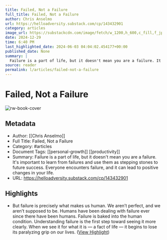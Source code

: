 ```yaml
---
title: Failed, Not a Failure
full_title: Failed, Not a Failure
author: Chris Anselmo
url: https://helloadversity.substack.com/cp/143432901
category: articles
image_url: https://substackcdn.com/image/fetch/w_1200,h_600,c_fill,f_jpg,q_auto:good,fl_progressive:steep,g_auto/https%3A%2F%2Fsubstack-post-media.s3.amazonaws.com%2Fpublic%2Fimages%2F7c7431a5-2851-4e97-8355-cb530d861fae_5568x3712.jpeg
date: 2024-12-29
time: 6:40 PM
last_highlighted_date: 2024-06-03 04:04:02.454177+00:00
published_date: None
summary: |
  Failure is a part of life, but it doesn't mean you are a failure. It's important to learn from failures and use them as stepping stones to future success. Everyone encounters failure, and it can lead to positive changes in your life.
source: reader
permalink: l/articles/failed-not-a-failure
---
```

# Failed, Not a Failure

![rw-book-cover](https://substackcdn.com/image/fetch/w_1200,h_600,c_fill,f_jpg,q_auto:good,fl_progressive:steep,g_auto/https%3A%2F%2Fsubstack-post-media.s3.amazonaws.com%2Fpublic%2Fimages%2F7c7431a5-2851-4e97-8355-cb530d861fae_5568x3712.jpeg)

## Metadata
- Author: [[Chris Anselmo]]
- Full Title: Failed, Not a Failure
- Category: #articles
- Document Tags: [[personal-growth]] [[productivity]] 
- Summary: Failure is a part of life, but it doesn't mean you are a failure. It's important to learn from failures and use them as stepping stones to future success. Everyone encounters failure, and it can lead to positive changes in your life.
- URL: https://helloadversity.substack.com/cp/143432901

## Highlights
- But failure is precisely what makes us human. We aren’t perfect, and we aren’t supposed to be. Humans have been dealing with failure ever since there have been humans. Failure is baked into the human condition. Understanding failure is the first step toward seeing it more clearly. When we see it for what it is — a fact of life — it begins to lose its paralyzing grip on our lives. ([View Highlight](https://read.readwise.io/read/01hz7m719x2dv87hcrp6jqwt9c))


